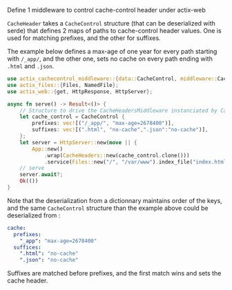 Define 1 middleware to control cache-control header under actix-web

`CacheHeader` takes a `CacheControl` structure (that can be deserialized with serde) that defines 2 maps of
paths to cache-control header values. One is used for matching prefixes, and the other for suffixes.

The example below defines a max-age of one year for every path starting with `/_app/`, and the other one, sets
no cache on every path ending with `.html` and `.json`.

```rust
use actix_cachecontrol_middleware::{data::CacheControl, middleware::CacheHeaders};
use actix_files::{Files, NamedFile};
use actix_web::{get, HttpResponse, HttpServer};

async fn serve() -> Result<()> {
    // Structure to drive the CacheHeadersMiddleware instanciated by CacheHeaders factory (can be deserialized with serde)
    let cache_control = CacheControl {
        prefixes: vec![("/_app/", "max-age=2678400")],
        suffixes: vec![(".html", "no-cache",".json":"no-cache")],
    };
    let server = HttpServer::new(move || {
        App::new()
            .wrap(CacheHeaders::new(cache_control.clone()))
            .service(Files::new("/", "/var/www").index_file("index.html"));
    // serve
    server.await?;
    Ok(())
}
```

Note that the deserialization from a dictionnary maintains order of the keys, and the same `CacheControl` structure
than the example above could be deserialized from :

```yaml
cache:
  prefixes:
    "_app": "max-age=2678400"
  suffices:
    ".html": "no-cache"
    ".json": "no-cache"
```

Suffixes are matched before prefixes, and the first match wins and sets the cache header.
